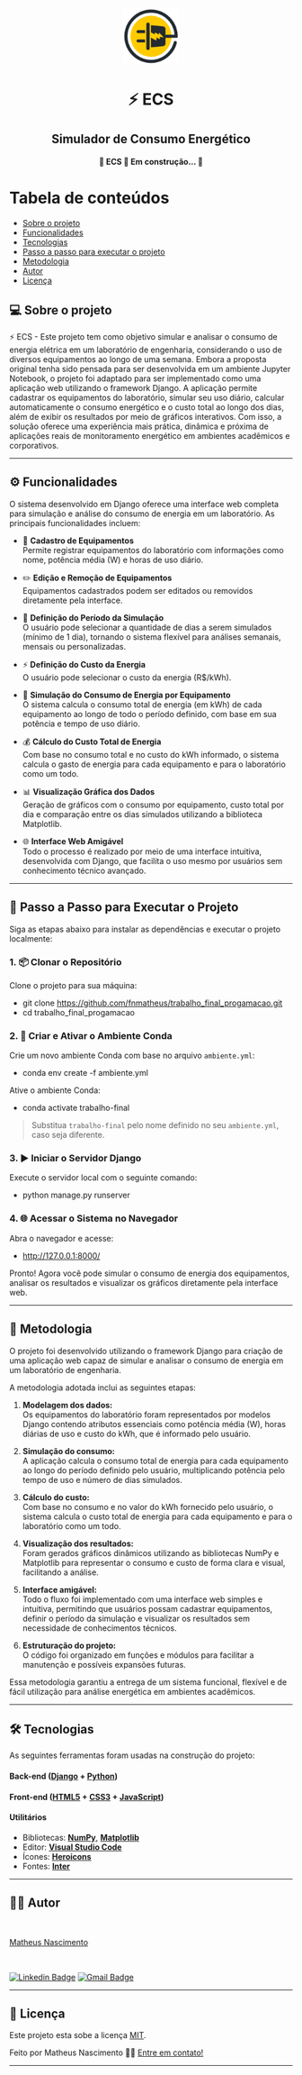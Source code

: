 <p align="center">
  <img src="./simulator/static/simulator/logo.svg" height="100"/>
</p>
<h1 align="center">⚡ ECS</h1>
<h2 align="center">Simulador de Consumo Energético</h2>

<h4 align="center"> 
	🚧 ECS 🚀 Em construção... 🚧
</h4>

Tabela de conteúdos
=================
<!--ts-->
  * [Sobre o projeto](#sobre-o-projeto)
  * [Funcionalidades](#funcionalidades)
  * [Tecnologias](#tecnologias)
  * [Passo a passo para executar o projeto](#passo-a-passo-para-executar-o-projeto)
  * [Metodologia](#metodologia)
  * [Autor](#autor)
  * [Licença](#licença)
<!--te-->

## 💻 Sobre o projeto

⚡ ECS - Este projeto tem como objetivo simular e analisar o consumo de energia elétrica em um laboratório de engenharia, considerando o uso de diversos equipamentos ao longo de uma semana. Embora a proposta original tenha sido pensada para ser desenvolvida em um ambiente Jupyter Notebook, o projeto foi adaptado para ser implementado como uma aplicação web utilizando o framework Django. A aplicação permite cadastrar os equipamentos do laboratório, simular seu uso diário, calcular automaticamente o consumo energético e o custo total ao longo dos dias, além de exibir os resultados por meio de gráficos interativos. Com isso, a solução oferece uma experiência mais prática, dinâmica e próxima de aplicações reais de monitoramento energético em ambientes acadêmicos e corporativos.

---

## ⚙️ Funcionalidades

O sistema desenvolvido em Django oferece uma interface web completa para simulação e análise do consumo de energia em um laboratório. As principais funcionalidades incluem:

- 🔧 **Cadastro de Equipamentos**  
  Permite registrar equipamentos do laboratório com informações como nome, potência média (W) e horas de uso diário.

- ✏️ **Edição e Remoção de Equipamentos**  
  Equipamentos cadastrados podem ser editados ou removidos diretamente pela interface.

- 📅 **Definição do Período da Simulação**  
  O usuário pode selecionar a quantidade de dias a serem simulados (mínimo de 1 dia), tornando o sistema flexível para análises semanais, mensais ou personalizadas.

- ⚡ **Definição do Custo da Energia**  
  O usuário pode selecionar o custo da energia (R$/kWh).

- 🔄 **Simulação do Consumo de Energia por Equipamento**  
  O sistema calcula o consumo total de energia (em kWh) de cada equipamento ao longo de todo o período definido, com base em sua potência e tempo de uso diário.

- 💰 **Cálculo do Custo Total de Energia**  
  Com base no consumo total e no custo do kWh informado, o sistema calcula o gasto de energia para cada equipamento e para o laboratório como um todo.

- 📊 **Visualização Gráfica dos Dados**  
  Geração de gráficos com o consumo por equipamento, custo total por dia e comparação entre os dias simulados utilizando a biblioteca Matplotlib.

- 🌐 **Interface Web Amigável**  
  Todo o processo é realizado por meio de uma interface intuitiva, desenvolvida com Django, que facilita o uso mesmo por usuários sem conhecimento técnico avançado.

---

## 🚀 Passo a Passo para Executar o Projeto

Siga as etapas abaixo para instalar as dependências e executar o projeto localmente:

### 1. 📦 Clonar o Repositório
Clone o projeto para sua máquina:

- git clone https://github.com/fnmatheus/trabalho_final_progamacao.git
- cd trabalho_final_progamacao

### 2. 🐍 Criar e Ativar o Ambiente Conda
Crie um novo ambiente Conda com base no arquivo `ambiente.yml`:

- conda env create -f ambiente.yml

Ative o ambiente Conda:

- conda activate trabalho-final

> Substitua `trabalho-final` pelo nome definido no seu `ambiente.yml`, caso seja diferente.

### 3. ▶️ Iniciar o Servidor Django
Execute o servidor local com o seguinte comando:

- python manage.py runserver

### 4. 🌐 Acessar o Sistema no Navegador
Abra o navegador e acesse:

- http://127.0.0.1:8000/

Pronto! Agora você pode simular o consumo de energia dos equipamentos, analisar os resultados e visualizar os gráficos diretamente pela interface web.

---

## 🧪 Metodologia

O projeto foi desenvolvido utilizando o framework Django para criação de uma aplicação web capaz de simular e analisar o consumo de energia em um laboratório de engenharia.

A metodologia adotada inclui as seguintes etapas:

1. **Modelagem dos dados:**  
   Os equipamentos do laboratório foram representados por modelos Django contendo atributos essenciais como potência média (W), horas diárias de uso e custo do kWh, que é informado pelo usuário.

2. **Simulação do consumo:**  
   A aplicação calcula o consumo total de energia para cada equipamento ao longo do período definido pelo usuário, multiplicando potência pelo tempo de uso e número de dias simulados.

3. **Cálculo do custo:**  
   Com base no consumo e no valor do kWh fornecido pelo usuário, o sistema calcula o custo total de energia para cada equipamento e para o laboratório como um todo.

4. **Visualização dos resultados:**  
   Foram gerados gráficos dinâmicos utilizando as bibliotecas NumPy e Matplotlib para representar o consumo e custo de forma clara e visual, facilitando a análise.

5. **Interface amigável:**  
   Todo o fluxo foi implementado com uma interface web simples e intuitiva, permitindo que usuários possam cadastrar equipamentos, definir o período da simulação e visualizar os resultados sem necessidade de conhecimentos técnicos.

6. **Estruturação do projeto:**  
   O código foi organizado em funções e módulos para facilitar a manutenção e possíveis expansões futuras.

Essa metodologia garantiu a entrega de um sistema funcional, flexível e de fácil utilização para análise energética em ambientes acadêmicos.

---

## 🛠 Tecnologias

As seguintes ferramentas foram usadas na construção do projeto:

#### **Back-end**  ([Django](https://www.djangoproject.com/)  +  [Python](https://www.python.org/))

#### **Front-end**  ([HTML5](https://developer.mozilla.org/pt-BR/docs/Web/HTML)  +  [CSS3](https://developer.mozilla.org/pt-BR/docs/Web/CSS) + [JavaScript](https://developer.mozilla.org/en-US/docs/Web/JavaScript))

#### **Utilitários**

-   Bibliotecas:  **[NumPy](https://numpy.org/)**, **[Matplotlib](https://matplotlib.org/)**
-   Editor:  **[Visual Studio Code](https://code.visualstudio.com/)**
-   Ícones:  **[Heroicons](https://heroicons.com/)**
-   Fontes:  **[Inter](https://fonts.google.com/specimen/Inter)**

---

## 🙋‍♂️ Autor

<a href="https://github.com/fnmatheus">
 <img style="border-radius: 50%;" src="https://avatars.githubusercontent.com/u/100846027?v=4" width="100px;" alt=""/>
 <br />
 <p>Matheus Nascimento</p>
 <br />
</a>

[![Linkedin Badge](https://img.shields.io/badge/-Matheus-blue?style=flat-square&logo=Linkedin&logoColor=white&link=https://www.linkedin.com/in/fnmatheus/)](https://www.linkedin.com/in/fnmatheus/) 
[![Gmail Badge](https://img.shields.io/badge/-nasc.matheusfrancisco@gmail.com-c14438?style=flat-square&logo=Gmail&logoColor=white&link=mailto:nasc.matheusfrancisco@gmail.com)](mailto:nasc.matheusfrancisco@gmail.com)

---

## 📝 Licença

Este projeto esta sobe a licença [MIT](./LICENSE).

Feito por Matheus Nascimento 👋🏽 [Entre em contato!](https://www.linkedin.com/in/fnmatheus/)

---
